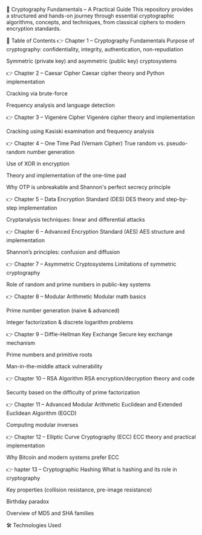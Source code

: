 🔐 Cryptography Fundamentals – A Practical Guide
This repository provides a structured and hands-on journey through essential cryptographic algorithms, concepts, and techniques, from classical ciphers to modern encryption standards.

📘 Table of Contents
👉 Chapter 1 – Cryptography Fundamentals
Purpose of cryptography: confidentiality, integrity, authentication, non-repudiation

Symmetric (private key) and asymmetric (public key) cryptosystems

👉 Chapter 2 – Caesar Cipher
Caesar cipher theory and Python implementation

Cracking via brute-force

Frequency analysis and language detection

👉 Chapter 3 – Vigenère Cipher
Vigenère cipher theory and implementation

Cracking using Kasiski examination and frequency analysis

👉 Chapter 4 – One Time Pad (Vernam Cipher)
True random vs. pseudo-random number generation

Use of XOR in encryption

Theory and implementation of the one-time pad

Why OTP is unbreakable and Shannon's perfect secrecy principle

👉 Chapter 5 – Data Encryption Standard (DES)
DES theory and step-by-step implementation

Cryptanalysis techniques: linear and differential attacks

👉 Chapter 6 – Advanced Encryption Standard (AES)
AES structure and implementation

Shannon’s principles: confusion and diffusion

👉 Chapter 7 – Asymmetric Cryptosystems
Limitations of symmetric cryptography

Role of random and prime numbers in public-key systems

👉 Chapter 8 – Modular Arithmetic
Modular math basics

Prime number generation (naive & advanced)

Integer factorization & discrete logarithm problems

👉 Chapter 9 – Diffie-Hellman Key Exchange
Secure key exchange mechanism

Prime numbers and primitive roots

Man-in-the-middle attack vulnerability

👉 Chapter 10 – RSA Algorithm
RSA encryption/decryption theory and code

Security based on the difficulty of prime factorization

👉 Chapter 11 – Advanced Modular Arithmetic
Euclidean and Extended Euclidean Algorithm (EGCD)

Computing modular inverses

👉 Chapter 12 – Elliptic Curve Cryptography (ECC)
ECC theory and practical implementation

Why Bitcoin and modern systems prefer ECC

👉 hapter 13 – Cryptographic Hashing
What is hashing and its role in cryptography

Key properties (collision resistance, pre-image resistance)

Birthday paradox

Overview of MD5 and SHA families

🛠 Technologies Used

